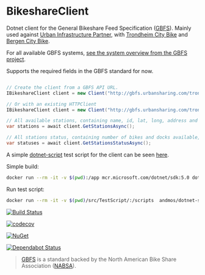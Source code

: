 BikeshareClient
===

Dotnet client for the General Bikeshare Feed Specification ([GBFS](https://github.com/NABSA/gbfs)).
Mainly used against [Urban Infrastructure Partner](https://urbansharing.com/), with [Trondheim City Bike](https://trondheimbysykkel.no/en/open-data) and [Bergen City Bike](https://bergenbysykkel.no/en/apne-data).

For all available GBFS systems, [see the system overview from the GBFS project](https://github.com/NABSA/gbfs/blob/master/systems.csv).

Supports the required fields in the GBFS standard for now.

```csharp

// Create the client from a GBFS API URL.
IBikeshareClient client = new Client("http://gbfs.urbansharing.com/trondheim/gbfs.json");

// Or with an existing HTTPClient
IBikeshareClient client = new Client("http://gbfs.urbansharing.com/trondheim/gbfs.json", httpClient);

// All available stations, containing name, id, lat, long, address and capacity
var stations = await client.GetStationsAsync();

// All stations status, containing number of bikes and docks available, is renting, is returning etc.
var statuses = await client.GetStationsStatusAsync();

```

A simple [dotnet-script](https://github.com/filipw/dotnet-script) test script for the client can be seen [here](https://github.com/andmos/BikeshareClient/blob/master/src/TestScript/main.csx).

Simple build:

```bash
docker run --rm -it -v $(pwd):/app mcr.microsoft.com/dotnet/sdk:5.0 dotnet pack app/src/BikeshareClient -o /app
```

Run test script:

```bash
docker run --rm -it -v $(pwd)/src/TestScript/:/scripts  andmos/dotnet-script main.csx "Skansen"
```

[![Build Status](https://travis-ci.com/andmos/BikeshareClient.svg?branch=master)](https://travis-ci.com/andmos/BikeshareClient)

[![codecov](https://codecov.io/gh/andmos/BikeshareClient/branch/master/graph/badge.svg)](https://codecov.io/gh/andmos/BikeshareClient)

[![NuGet](https://img.shields.io/nuget/v/BikeshareClient.svg)](https://www.nuget.org/packages/BikeshareClient/)

[![Dependabot Status](https://api.dependabot.com/badges/status?host=github&repo=andmos/BikeshareClient)](https://dependabot.com)

>[GBFS](https://github.com/NABSA/gbfs) is a standard backed by the North American Bike Share Association ([NABSA](https://nabsa.net/)).
